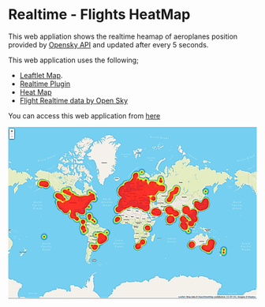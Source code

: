 # Realtime - Flights HeatMap 


This web appliation shows the realtime heamap of aeroplanes position provided by [Opensky API](https://opensky-network.org/api) and updated after every 5 seconds.

This web application uses the following;
- [Leaftlet Map](https://leafletjs.com/).
- [Realtime Plugin](http://www.liedman.net/leaflet-realtime/dist/leaflet-realtime.js)
- [Heat Map](https://unpkg.com/leaflet-heatmap@1.0.0/leaflet-heatmap.js)
- [Flight Realtime data by Open Sky](https://opensky-network.org/api/states/all) 

You can access this web application from [here](http://idhamid2.c1.biz/leafletmaps/leaflet_realtime_heatmap_of_flights.html)


![Web Application Interface](https://github.com/idhamid2/Leaflet-Maps/blob/main/Realtime%20-%20Flight%20HeatMap/Realtime_Heatmap_Flights.png)


